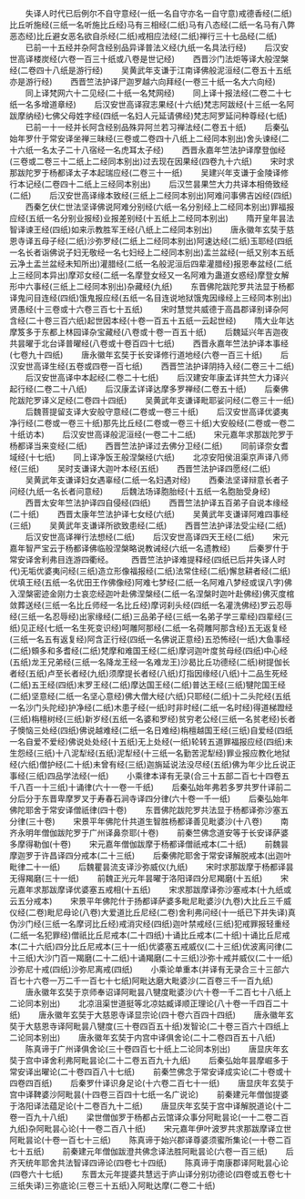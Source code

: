 <!-- { "loadSidebar": true } -->
　　失译人时代已后例尔不自守意经(一纸一名自守亦名一自守意)戒德香经(二纸)比丘听施经(三纸一名听施比丘经)马有三相经(二纸)马有八态经(二纸一名马有八弊恶态经)比丘避女恶名欲自杀经(二纸)戒相应法经(二纸)禅行三十七品经(二纸)
　　已前一十五经并杂阿含经别品异译普法义经(九纸一名具法行经)
　　后汉安世高译楼炭经(六卷一百三十纸或八卷是世记经)
　　西晋沙门法炬等译大般涅槃经(二卷四十八纸是游行经)
　　吴黄武年支谦于江南译佛般泥洹经(二卷五十五纸亦是游行经)
　　西晋竺法护译尸迦罗越六向拜经(一卷三十纸一名大六向经)
　　同上译梵网六十二见经(二十纸一名梵网经)
　　同上译十报法经(二卷二十七纸一名多增道章经)
　　后汉安世高译寂志果经(十六纸)梵志阿跋经(十三纸一名阿跋摩纳经)七佛父母姓字经(四纸一名妇人元延请佛经)梵志阿罗延问种尊经(七纸)
　　已前一十一经并长阿含经别品殊异阿兰若习禅法经(二卷五十纸)
　　后秦弘始年罗什于常安译坐禅三昧经(三卷或二卷四十八纸上二经同本别出)舍头谏经(二十六纸一名太子二十八宿经一名虎耳太子经)
　　西晋永嘉年竺法护译摩登伽经(三卷或二卷三十二纸上二经同本别出)过去现在因果经(四卷九十六纸)
　　宋时求那跋陀罗于杨都译太子本起瑞应经(二卷三十一纸)
　　吴建兴年支谦于金陵译修行本记经(二卷四十二纸上三经同本别出)
　　后汉竺昙果竺大力共译本相倚致经(二纸)
　　后汉安世高译缘本致经(三纸上二经同本别出)阿难问事佛吉凶经(四纸)
　　西秦乞伏仁世法坚译佛说阿难分别经(六纸一名分别经上二经同本别出)罪福报应经(五纸一名分别业报经)业报差别经(十五纸上二经同本别出)
　　隋开皇年昙法智译谏王经(四纸)如来示教胜军王经(八纸上二经同本别出)
　　唐永徽年玄奘于慈恩寺译五母子经(二纸)沙弥罗经(二纸上二经同本别出)阿速达经(二纸)玉耶经(四纸一名长者诣佛说子妇无敬经一名七妇经上二经同本别出)盂兰盆经(一纸又别本五纸云净土盂兰盆经未知所出)灌腊经(二纸一名般泥洹后四辈灌腊经)报恩奉盆经(二纸上三经同本异出)摩邓女经(二纸一名摩登女经又一名阿难为蛊道女惑经)摩登女解形中六事经(三纸上二经同本别出)杂藏经(九纸)
　　东晋佛陀跋陀罗共法显于杨都译鬼问目连经(四纸)饿鬼报应经(五纸一名目连说地狱饿鬼因缘经上三经同本别出)贤愚经(十三卷或十六卷三百七十五纸)
　　宋时慧觉共威德于高昌郡译别译杂阿含经(二十卷三百六纸)起世因本经(十卷一百五十五纸一云起世经)
　　隋大业年达摩笈多于东都上林园译杂宝藏经(八卷或十卷一百五十纸)
　　后魏延兴年吉迦夜共昙曜于北台译普曜经(八卷或十卷百四十七纸)
　　西晋永嘉年竺法护译本事经(七卷九十四纸)
　　唐永徽年玄奘于长安译修行道地经(六卷一百三十纸)
　　后汉安世高译生经(五卷或四卷一百七纸)
　　西晋竺法护译阴持入经(二卷三十二纸)
　　后汉安世高译中本起经(二卷二十七纸)
　　后汉建安年康孟详共竺大力译兴起行经(二卷二十八纸)
　　后汉康孟详译达摩多罗禅经(二卷五十纸)
　　后秦佛陀跋陀罗译义足经(二卷四十四纸)
　　吴黄武年支谦译毗耶娑问经(二卷三十一纸)
　　后魏菩提留支译大安般守意经(二卷或一卷三十纸)
　　后汉安世高译优婆夷净行经(二卷或一卷三十纸)那先比丘经(二卷或一卷三十纸)大安般经(二卷或一卷二十纸访本)
　　后汉安世高译般泥洹经(一卷二十二纸)
　　宋元嘉年求那跋陀罗于杨都译当来变经(二纸)
　　西晋竺法护译过去佛分卫经(二纸)
　　同前译奈女耆域经(十七纸)
　　同上译净饭王般涅槃经(六纸)
　　北凉安阳侯沮渠京声译八师经(三纸)
　　吴时支谦译大迦叶本经(五纸)
　　西晋竺法护译四愿经(二纸)
　　吴黄武年支谦译妇女遇辜经(二纸一名妇遇对经)
　　西秦法坚译辩意长者子问经(九纸一名长者问意经)
　　后魏法场译胞胎经(十五纸一名胞胎受身经)
　　西晋太安年竺法护译四自侵经(四纸)
　　西晋竺法护译五百弟子自说本缘经(二十纸)
　　西晋太康年竺法护译七女经(六纸)
　　吴黄武年支谦译阿难四事经(三纸)
　　吴黄武年支谦译所欲致患经(二纸)
　　西晋竺法护译法受尘经(二纸)
　　后汉安世高译禅行法想经(二纸)
　　后汉安世高译四天王经(二纸)
　　宋元嘉年智严宝云于杨都译佛临般涅槃略说教诫经(六纸一名遗教经)
　　后秦罗什于常安译舍利弗目连游四衢经。
　　西晋竺法护译难提释经(四纸已后并失译人时代)无垢优婆夷问经(三纸)造立形像福报经(二纸)法常住经(二纸)懈怠耕者经(二纸)优填王经(五纸一名优田王作佛像经)阿难七梦经(二纸一名阿难八梦经或误八字)佛入涅槃密迹金刚力士哀恋经迦叶赴佛涅槃经(二纸一名涅槃时迦叶赴佛经)佛灭度棺敛葬送经(三纸一名比丘师经一名比丘经)摩诃刹头经(四纸一名灌洗佛经)罗云忍辱经(三纸一名忍辱经)出家缘经(二纸)三品弟子经(三纸一名弟子学三辈经)四辈经(三纸)见正经(七纸一名生死变识经)呵雕阿那经(二纸一名荷雕阿那含经)五无返复经(三纸一名五有返复经)阿含正行经(四纸一名佛说正意经)五恐怖经(一纸)大鱼事经(二纸)頞多和多耆经(二纸)梵摩和难国王经(二纸)摩诃迦叶度贫母经(四纸)中心经(五纸)龙王兄弟经(三纸一名降龙王经一名难龙王)沙曷比丘功德经(二纸)树提伽长者经(五纸)卢至长者经(九纸)须摩提长者经(八纸)灯指因缘经(八纸)十二品生死经(二纸)五王经(四纸)末罗王经(二纸)摩达国王经(二纸)普达王经(三纸)犍陀国王经(二纸)坚意经(二纸一名坚心意经)佛大僧大经(六纸)只耶经(二纸)十二头陀经(五纸一名沙门头陀经)护净经(二纸)木患子经(一纸)时非时经(二纸一名时经)得道梯蹬经(三纸)栴檀树经(三纸)新岁经(五纸一名婆和罗经)贫穷老公经(三纸一名贫老经)长者子懊恼三处经(四纸)佛说越难经(二纸一名日难经)栴檀越国王经(三纸)自爱经(四纸一名自爱不爱经)佛说处处经(十五纸)无上处经(一纸)轮转五道罪福报应经(四纸)未生怨经(三纸)十八泥犁经(五纸)泥犁经(十三纸一名勤苦泥犁经)罪业报应教化地狱经(六纸)僧护经(二十纸)未曾有经(三纸)迦旃延说法没尽经(五纸)佛为年少比丘说正事经(三纸)四品学法经(一纸)
　　小乘律本译有无录(合三十五部二百七十四卷五千八百一十三纸)十诵律(六十一卷一千纸)
　　后秦弘始年弗若多罗共罗什译前二分后分于东晋卑摩罗叉于寿春石涧寺译四分律(六十卷一千一纸)
　　后秦弘始年佛陀耶舍于常安译僧祇律(四十卷)
　　东晋佛陀跋陀罗共法显于杨都译弥沙塞五分律(三十卷)
　　宋景平年佛陀什共道生智胜杨都译善见毗婆沙(十八卷)
　　南齐永明年僧伽跋陀罗于广州译鼻奈耶(十卷)
　　前秦竺佛念道安等于长安译萨婆多摩得勒伽(十卷)
　　宋元嘉年僧伽跋摩于杨都译僧祇戒本(二十纸)
　　前魏昙摩迦罗于许昌译四分戒本(二十三纸)
　　后秦佛陀耶舍于常安译解脱戒本(出迦叶毗律二十一纸)
　　后魏瞿昙流支译沙弥威仪(九纸)
　　宋时求那跋摩于杨都译昙无得羯磨(三十一纸)
　　前魏正光元年昙曜于洛阳译四分尼羯磨(十五纸)
　　宋元嘉年求那跋摩译优婆塞五戒相(十五纸)
　　宋求那跋摩译弥沙塞戒本(十九纸或云五分戒本)
　　宋景平年佛陀什于扬都译萨婆多毗尼毗婆沙(九卷)大比丘三千威仪经(二卷)毗尼母论(八卷)大爱道比丘尼经(二卷)舍利弗问经(十一纸已下并失译)真伪沙门经(三纸一名摩诃比丘经)戒消灾经(四纸)迦叶禁戒经(三纸)犯戒罪报轻重经(二纸一名犯罪经)僧祇比丘尼戒本(二十四纸)十诵比丘戒本(二十纸)十诵比丘尼戒本(二十六纸)四分比丘尼戒本(三十一纸)优婆塞五戒威仪(二十三纸)优波离问律(二十三纸)大沙门百一羯磨(二十二纸)十诵羯磨(二十三纸)沙弥十戒并威仪(二十一纸)沙弥尼十戒(四纸)沙弥尼离戒(四纸)
　　小乘论单重本(并译有无录合三十三部六百七十六卷一万二千一百七十七纸)阿毗达磨大毗婆沙(二百卷三千一百九纸)
　　唐永徽年玄奘于京师奉诏译阿毗昙八犍度毗婆沙(六十卷一千二百七十八纸上二论同本别出)
　　北凉沮渠世道挺等北凉姑臧译顺正理论(八十卷一千四百二十纸)
　　唐永徽年玄奘于大慈恩寺译显宗论(四十卷六百四十四纸)
　　唐永徽年玄奘于大慈恩寺译阿毗昙八犍度(三十卷四百五十纸)发智论(二十卷三百六十四纸上二论同本别出)
　　唐永徽年玄奘于内宫中译俱舍论(二十二卷四百五十八纸)
　　陈真谛于广州译俱舍论(三十卷四百七十纸上二论同本别出)
　　唐显庆年玄奘于宫中译舍利弗阿毗昙论(二十二卷五百九十九纸)
　　后秦弘始年昙摩崛多于常安译出曜论(二十卷四百八十七纸)
　　前秦竺佛念于常安译成实论(二十卷或十四卷四百纸)
　　后秦罗什译识身足论(十六卷二百七十一纸)
　　唐显庆年玄奘于宫中译鞞婆沙阿毗昙(十四卷三百四十七纸一名广说论)
　　前秦建元年僧伽提婆于洛阳译法蕴足论(十二卷百九十二纸)
　　唐显庆年玄奘于宫中译解脱道论(十二卷一百九十八纸)
　　梁世僧伽罗于杨都占云馆译众事分阿毗昙论(一十二卷二百九纸)杂阿毗昙心论(十一卷二百八十纸)
　　宋元嘉年伊叶波罗共求那跋摩译立世阿毗昙论(十卷一百七十三纸)
　　陈真谛于始兴郡译尊婆须蜜所集论(一十卷二百七十五纸)
　　前秦建元年僧伽跋澄共佛念译法胜阿毗昙论(六卷一百三纸)
　　后齐天统年耶舍共法智译四谛论(四卷七十四纸)
　　陈真谛于南康郡译阿毗昙心论(四卷六十七纸)
　　东晋太元年提婆共慧远于庐山译分别功德论(四卷或五卷七十三纸失译)三弥底论(三卷三十五纸)入阿毗达摩(二卷二十纸)
